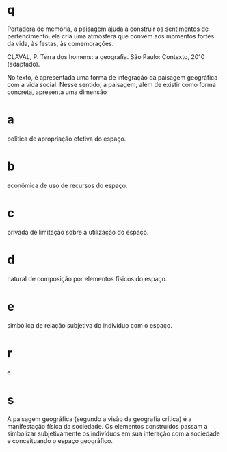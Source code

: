 # q
Portadora de memória, a paisagem ajuda a construir os sentimentos de pertencimento; ela cria uma atmosfera que convém aos momentos fortes da vida, às festas, às comemorações.

CLAVAL, P. Terra dos homens: a geografia. São Paulo: Contexto, 2010 (adaptado).

No texto, é apresentada uma forma de integração da paisagem geográfica com a vida social. Nesse sentido, a paisagem, além de existir como forma concreta, apresenta uma dimensão

# a
política de apropriação efetiva do espaço.

# b
econômica de uso de recursos do espaço.

# c
privada de limitação sobre a utilização do espaço.

# d
natural de composição por elementos físicos do espaço.

# e
simbólica de relação subjetiva do indivíduo com o espaço.

# r
e

# s
A paisagem geográfica (segundo a visão da geografia crítica) é a manifestação física da sociedade. Os elementos construídos passam a simbolizar subjetivamente os indivíduos em sua interação com a sociedade e conceituando o espaço geográfico.
